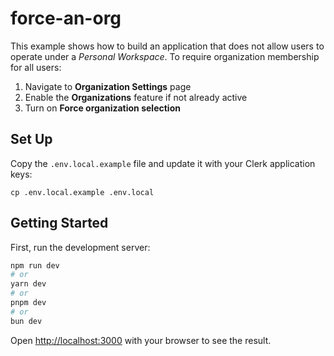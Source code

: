 # force-an-org

This example shows how to build an application that does not allow users to operate under a _Personal Workspace_. To require organization membership for all users:
1. Navigate to **Organization Settings** page
2. Enable the **Organizations** feature if not already active
3. Turn on **Force organization selection**

## Set Up

Copy the `.env.local.example` file and update it with your Clerk application keys:

```
cp .env.local.example .env.local
```

## Getting Started

First, run the development server:

```bash
npm run dev
# or
yarn dev
# or
pnpm dev
# or
bun dev
```

Open [http://localhost:3000](http://localhost:3000) with your browser to see the result.
